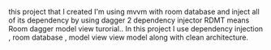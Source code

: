 this project that I created I'm using mvvm with room database and inject all of its dependency by using dagger 2 dependency injector
RDMT means Room dagger model view turorial..
In this project I use dependency injection , room database , model view view model along with clean architecture.
